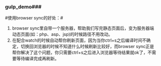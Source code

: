 ### gulp_demo###

#使用browser sync的好处：#

  1.  browser sync里自带一个服务器，帮助我们写完静态页面后，变为服务器端动态页面(如：php、asp、jsp)的时候路径不用改动。
  2.  在配合watch的时候自动帮你刷新页面，因为当你ctrl+s之后编译时间不确定，切换回浏览器的时候不知道什么时候刷新比较好，而browser sync正是帮你解决了这个问题，你只需要ctrl+s之后进入浏览器等待结果就ok了，不需要等待编译完成再刷新。
